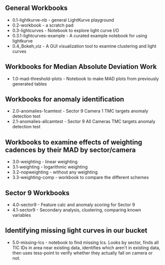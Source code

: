 ## General Workbooks
* 0.1-lightkurve-nb - general LightKurve playground
* 0.2-workbook - a scratch pad
* 0.3-lightcurves - Notebook to explore light curve I/O
* 0.3.1-lightcurves-example - A curated example notebook for using lightkurve
* 0.4_Bokeh_viz - A GUI visualization tool to examine clustering and light curves
## Workbooks for Median Absolute Deviation Work 
* 1.0-mad-threshold-plots - Notebook to make MAD plots from previously generated tables
## Workbooks for anomaly identification
* 2.0-anomalies-1camtest - Sector 9 Camera 1 TMC targets anomaly detection test
* 2.1-anomalies-allcamtest - Sector 9 All Cameras TMC targets anomaly detection test
## Workbooks to examine effects of weighting cadences by their MAD by sector/camera
* 3.0-weighting - linear weighting
* 3.1-weighting - logarithmic weighting
* 3.2-nopweighting - without any weighting
* 3.3-weighting-comp - workbook to compare the different schemes
## Sector 9 Workbooks
* 4.0-sector9 - Feature calc and anomaly scoring for Sector 9
* 4.1-sector9 - Secondary analysis, clustering, comparing known variables
## Identifying missing light curves in our bucket
* 5.0-missing-lcs - notebook to find missing lcs. Looks by sector, finds all TIC IDs in area near existing data, identifies which aren't in existing data, then uses tess-point to verify whether they actually fall on camera or not.